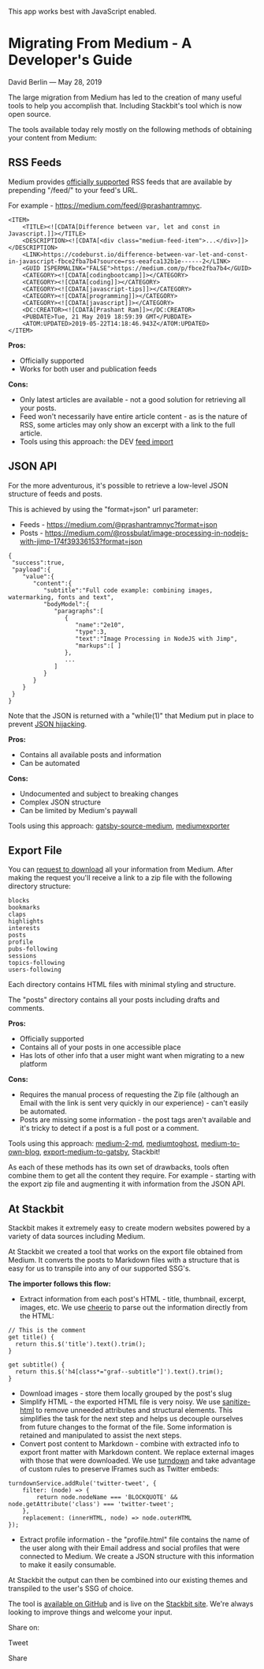 This app works best with JavaScript enabled.

# Migrating From Medium - A Developer's Guide

David Berlin — May 28, 2019

The large migration from Medium has led to the creation of many useful tools to help you accomplish that. Including Stackbit's tool which is now open source.

The tools available today rely mostly on the following methods of obtaining your content from Medium:

## RSS Feeds

Medium provides [officially supported](https://help.medium.com/hc/en-us/articles/214874118-RSS-feeds) RSS feeds that are available by prepending "/feed/" to your feed's URL.

For example - <https://medium.com/feed/@prashantramnyc>.

    <ITEM>
        <TITLE><![CDATA[Difference between var, let and const in Javascript.]]></TITLE>
        <DESCRIPTION><![CDATA[<div class="medium-feed-item">...</div>]]></DESCRIPTION>
        <LINK>https://codeburst.io/difference-between-var-let-and-const-in-javascript-fbce2fba7b4?source=rss-eeafca132b1e------2</LINK>
        <GUID ISPERMALINK="FALSE">https://medium.com/p/fbce2fba7b4</GUID>
        <CATEGORY><![CDATA[codingbootcamp]]></CATEGORY>
        <CATEGORY><![CDATA[coding]]></CATEGORY>
        <CATEGORY><![CDATA[javascript-tips]]></CATEGORY>
        <CATEGORY><![CDATA[programming]]></CATEGORY>
        <CATEGORY><![CDATA[javascript]]></CATEGORY>
        <DC:CREATOR><![CDATA[Prashant Ram]]></DC:CREATOR>
        <PUBDATE>Tue, 21 May 2019 18:59:39 GMT</PUBDATE>
        <ATOM:UPDATED>2019-05-22T14:18:46.943Z</ATOM:UPDATED>
    </ITEM>

**Pros:**

- Officially supported
- Works for both user and publication feeds

**Cons:**

- Only latest articles are available - not a good solution for retrieving all your posts.
- Feed won't necessarily have entire article content - as is the nature of RSS, some articles may only show an excerpt with a link to the full article.
- Tools using this approach: the DEV [feed import](https://dev.to/settings/publishing-from-rss)

## JSON API

For the more adventurous, it's possible to retrieve a low-level JSON structure of feeds and posts.

This is achieved by using the "format=json" url parameter:

- Feeds - <https://medium.com/@prashantramnyc?format=json>
- Posts - <https://medium.com/@rossbulat/image-processing-in-nodejs-with-jimp-174f39336153?format=json>

<!-- -->

    {
     "success":true,
     "payload":{
        "value":{
           "content":{
              "subtitle":"Full code example: combining images, watermarking, fonts and text",
              "bodyModel":{
                 "paragraphs":[
                    {
                       "name":"2e10",
                       "type":3,
                       "text":"Image Processing in NodeJS with Jimp",
                       "markups":[ ]
                    },
                    ...
                 ]
              }
           }
        }
     }
    }

Note that the JSON is returned with a "while(1)" that Medium put in place to prevent [JSON hijacking](https://haacked.com/archive/2009/06/25/json-hijacking.aspx/).

**Pros:**

- Contains all available posts and information
- Can be automated

**Cons:**

- Undocumented and subject to breaking changes
- Complex JSON structure
- Can be limited by Medium's paywall

Tools using this approach: [gatsby-source-medium](https://github.com/gatsbyjs/gatsby/tree/master/packages/gatsby-source-medium), [mediumexporter](https://github.com/xdamman/mediumexporter)

## Export File

You can [request to download](https://medium.com/me/export) all your information from Medium. After making the request you'll receive a link to a zip file with the following directory structure:

    blocks
    bookmarks
    claps
    highlights
    interests
    posts
    profile
    pubs-following
    sessions
    topics-following
    users-following

Each directory contains HTML files with minimal styling and structure.

The "posts" directory contains all your posts including drafts and comments.

**Pros:**

- Officially supported
- Contains all of your posts in one accessible place
- Has lots of other info that a user might want when migrating to a new platform

**Cons:**

- Requires the manual process of requesting the Zip file (although an Email with the link is sent very quickly in our experience) - can't easily be automated.
- Posts are missing some information - the post tags aren't available and it's tricky to detect if a post is a full post or a comment.

Tools using this approach: [medium-2-md](https://github.com/gautamdhameja/medium-2-md), [mediumtoghost](https://github.com/ageitgey/medium_to_ghost), [medium-to-own-blog](https://github.com/mathieudutour/medium-to-own-blog), [export-medium-to-gatsby](https://github.com/jamischarles/export-medium-to-gatsby), Stackbit!

As each of these methods has its own set of drawbacks, tools often combine them to get all the content they require. For example - starting with the export zip file and augmenting it with information from the JSON API.

## At Stackbit

Stackbit makes it extremely easy to create modern websites powered by a variety of data sources including Medium.

At Stackbit we created a tool that works on the export file obtained from Medium. It converts the posts to Markdown files with a structure that is easy for us to transpile into any of our supported SSG's.

**The importer follows this flow:**

- Extract information from each post's HTML - title, thumbnail, excerpt, images, etc. We use [cheerio](https://github.com/cheeriojs/cheerio) to parse out the information directly from the HTML:

<!-- -->

    // This is the comment
    get title() {
      return this.$('title').text().trim();
    }

    get subtitle() {
      return this.$('h4[class*="graf--subtitle"]').text().trim();
    }

- Download images - store them locally grouped by the post's slug
- Simplify HTML - the exported HTML file is very noisy. We use [sanitize-html](https://github.com/apostrophecms/sanitize-html) to remove unneeded attributes and structural elements. This simplifies the task for the next step and helps us decouple ourselves from future changes to the format of the file. Some information is retained and manipulated to assist the next steps.
- Convert post content to Markdown - combine with extracted info to export front matter with Markdown content. We replace external images with those that were downloaded. We use [turndown](https://github.com/domchristie/turndown) and take advantage of custom rules to preserve IFrames such as Twitter embeds:

<!-- -->

    turndownService.addRule('twitter-tweet', {
        filter: (node) => {
            return node.nodeName === 'BLOCKQUOTE' && node.getAttribute('class') === 'twitter-tweet';
        },
        replacement: (innerHTML, node) => node.outerHTML
    });

- Extract profile information - the "profile.html" file contains the name of the user along with their Email address and social profiles that were connected to Medium. We create a JSON structure with this information to make it easily consumable.

At Stackbit the output can then be combined into our existing themes and transpiled to the user's SSG of choice.

The tool is [available on GitHub](https://github.com/stackbithq/stackbit-medium-importer) and is live on the [Stackbit site](https://www.stackbit.com/medium). We're always looking to improve things and welcome your input.

<span class="post-share-title">Share on:</span>

Tweet

Share

<!-- -->

<!-- -->
